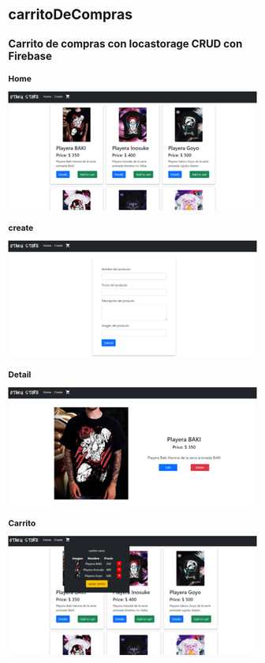 # carritoDeCompras

## Carrito de compras con locastorage CRUD con Firebase

### Home
![](img/Home.png)

### create
![](img/create.png)

### Detail
![](img/Detail.png)

### Carrito
![](img/carrito.png)


